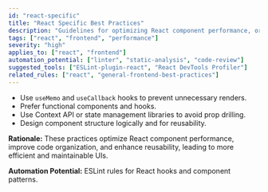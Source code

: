 ```yaml
---
id: "react-specific"
title: "React Specific Best Practices"
description: "Guidelines for optimizing React component performance, organization, and reusability."
tags: ["react", "frontend", "performance"]
severity: "high"
applies_to: ["react", "frontend"]
automation_potential: ["linter", "static-analysis", "code-review"]
suggested_tools: ["ESLint-plugin-react", "React DevTools Profiler"]
related_rules: ["react", "general-frontend-best-practices"]
---
```


- Use `useMemo` and `useCallback` hooks to prevent unnecessary renders.
- Prefer functional components and hooks.
- Use Context API or state management libraries to avoid prop drilling.
- Design component structure logically and for reusability.

**Rationale:** These practices optimize React component performance, improve code organization, and enhance reusability, leading to more efficient and maintainable UIs.

**Automation Potential:** ESLint rules for React hooks and component patterns.
